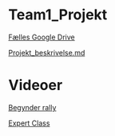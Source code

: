 # Team1_Projekt

[Fælles Google Drive](https://drive.google.com/drive/folders/1kziYI8s874VOhS0KtZtHVdeVerclFnDs?usp=drive_link)


[Projekt_beskrivelse.md](https://github.com/Team-1-ucl/Team1_Projekt/blob/main/Projekt_Beskrivelse.md)


# Videoer

[Begynder rally](https://www.youtube.com/watch?v=WIaDdafw8To)

[Expert Class](https://www.youtube.com/watch?v=wb1boHfSWgw)

